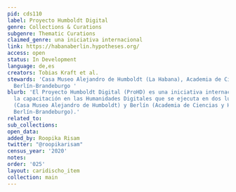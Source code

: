 ```yaml
---
pid: cds110
label: Proyecto Humboldt Digital
genre: Collections & Curations
subgenre: Thematic Curations
claimed_genre: una iniciativa internacional
link: https://habanaberlin.hypotheses.org/
access: open
status: In Development
language: de,es
creators: Tobias Kraft et al.
stewards: 'Casa Museo Alejandro de Humboldt (La Habana), Academia de Ciencias y Humanidades
  Berlín-Brandeburgo '
blurb: 'El Proyecto Humboldt Digital (ProHD) es una iniciativa internacional para
  la capacitación en las Humanidades Digitales que se ejecuta en dos lugares: La Habana
  (Casa Museo Alejandro de Humboldt) y Berlín (Academia de Ciencias y Humanidades
  Berlín-Brandeburgo).'
related_to:
sub_collections:
open_data:
added_by: Roopika Risam
twitter: "@roopikarisam"
census_year: '2020'
notes:
order: '025'
layout: caridischo_item
collection: main
---
```

